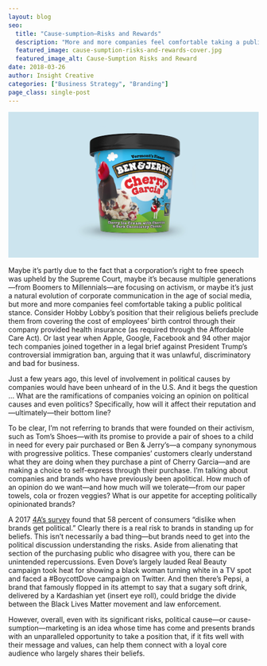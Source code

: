 ```yaml
---
layout: blog
seo:
  title: "Cause-sumption—Risks and Rewards"
  description: "More and more companies feel comfortable taking a public political stance."
  featured_image: cause-sumption-risks-and-rewards-cover.jpg
  featured_image_alt: Cause-Sumption Risks and Reward
date: 2018-03-26
author: Insight Creative
categories: ["Business Strategy", "Branding"]
page_class: single-post
---
```


![Cause-Sumption Risks and Rewards](cause-sumption-risks-and-rewards-cover.jpg)

Maybe it’s partly due to the fact that a corporation’s right to free speech was upheld by the Supreme Court, maybe it’s because multiple generations—from Boomers to Millennials—are focusing on activism, or maybe it’s just a natural evolution of corporate communication in the age of social media, but more and more companies feel comfortable taking a public political stance. Consider Hobby Lobby’s position that their religious beliefs preclude them from covering the cost of employees’ birth control through their company provided health insurance (as required through the Affordable Care Act). Or last year when Apple, Google, Facebook and 94 other major tech companies joined together in a legal brief against President Trump’s controversial immigration ban, arguing that it was unlawful, discriminatory and bad for business.

Just a few years ago, this level of involvement in political causes by companies would have been unheard of in the U.S. And it begs the question … What are the ramifications of companies voicing an opinion on political causes and even politics? Specifically, how will it affect their reputation and—ultimately—their bottom line?

To be clear, I’m not referring to brands that were founded on their activism, such as Tom’s Shoes—with its promise to provide a pair of shoes to a child in need for every pair purchased or Ben & Jerry’s—a company synonymous with progressive politics. These companies’ customers clearly understand what they are doing when they purchase a pint of Cherry Garcia—and are making a choice to self-express through their purchase. I’m talking about companies and brands who have previously been apolitical. How much of an opinion do we want—and how much will we tolerate—from our paper towels, cola or frozen veggies? What is our appetite for accepting politically opinionated brands?

A 2017 <a href="https://www.aaaa.org/new-4as-survey-finds-majority-consumers-dislike-brands-get-political/" target="_blank" rel="noopener noreferrer">4A’s survey</a> found that 58 percent of consumers “dislike when brands get political.” Clearly there is a real risk to brands in standing up for beliefs. This isn’t necessarily a bad thing—but brands need to get into the political discussion understanding the risks. Aside from alienating that section of the purchasing public who disagree with you, there can be unintended repercussions. Even Dove’s largely lauded Real Beauty campaign took heat for showing a black woman turning white in a TV spot and faced a #BoycottDove campaign on Twitter. And then there’s Pepsi, a brand that famously flopped in its attempt to say that a sugary soft drink, delivered by a Kardashian yet (insert eye roll), could bridge the divide between the Black Lives Matter movement and law enforcement.

However, overall, even with its significant risks, political cause—or cause-sumption—marketing is an idea whose time has come and presents brands with an unparalleled opportunity to take a position that, if it fits well with their message and values, can help them connect with a loyal core audience who largely shares their beliefs.
